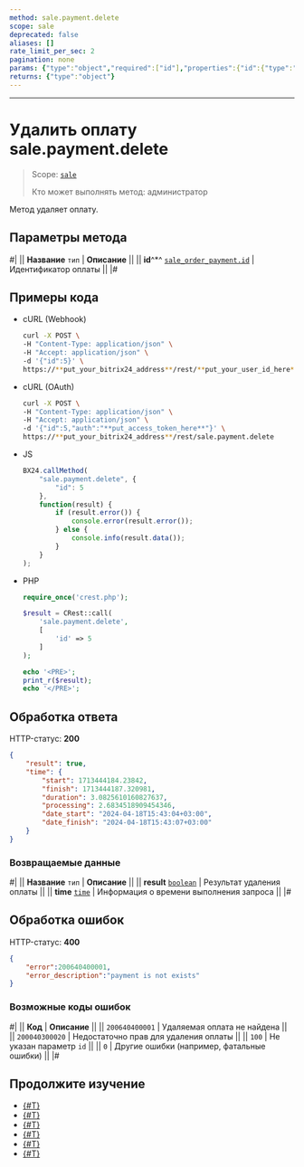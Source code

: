 ```yaml
---
method: sale.payment.delete
scope: sale
deprecated: false
aliases: []
rate_limit_per_sec: 2
pagination: none
params: {"type":"object","required":["id"],"properties":{"id":{"type":"integer"}}}
returns: {"type":"object"}
---
```



---

# Удалить оплату sale.payment.delete

> Scope: [`sale`](../../scopes/permissions.md)
>
> Кто может выполнять метод: администратор

Метод удаляет оплату.

## Параметры метода

#|
|| **Название**
`тип` | **Описание** ||
|| **id**^*^
[`sale_order_payment.id`](../data-types.md) | Идентификатор оплаты ||
|#



## Примеры кода





- cURL (Webhook)

    ```bash
    curl -X POST \
    -H "Content-Type: application/json" \
    -H "Accept: application/json" \
    -d '{"id":5}' \
    https://**put_your_bitrix24_address**/rest/**put_your_user_id_here**/**put_your_webbhook_here**/sale.payment.delete
    ```

- cURL (OAuth)

    ```bash
    curl -X POST \
    -H "Content-Type: application/json" \
    -H "Accept: application/json" \
    -d '{"id":5,"auth":"**put_access_token_here**"}' \
    https://**put_your_bitrix24_address**/rest/sale.payment.delete
    ```

- JS

    ```js
    BX24.callMethod(
        "sale.payment.delete", {
            "id": 5
        },
        function(result) {
            if (result.error()) {
                console.error(result.error());
            } else {
                console.info(result.data());
            }
        }
    );
    ```

- PHP

    ```php
    require_once('crest.php');

    $result = CRest::call(
        'sale.payment.delete',
        [
            'id' => 5
        ]
    );

    echo '<PRE>';
    print_r($result);
    echo '</PRE>';
    ```



## Обработка ответа

HTTP-статус: **200**

```json
{
    "result": true,
    "time": {
        "start": 1713444184.23842,
        "finish": 1713444187.320981,
        "duration": 3.0825610160827637,
        "processing": 2.6834518909454346,
        "date_start": "2024-04-18T15:43:04+03:00",
        "date_finish": "2024-04-18T15:43:07+03:00"
    }
}
```

### Возвращаемые данные

#|
|| **Название**
`тип` | **Описание** ||
|| **result**
[`boolean`](../../data-types.md) | Результат удаления оплаты ||
|| **time**
[`time`](../../data-types.md) | Информация о времени выполнения запроса ||
|#

## Обработка ошибок

HTTP-статус: **400**

```json
{	
    "error":200640400001,
    "error_description":"payment is not exists"
}
```



### Возможные коды ошибок

#|
|| **Код** | **Описание** ||
|| `200640400001` | Удаляемая оплата не найдена ||
|| `200040300020` | Недостаточно прав для удаления оплаты ||
|| `100` | Не указан параметр `id` ||
|| `0` | Другие ошибки (например, фатальные ошибки) ||
|#



## Продолжите изучение 

- [{#T}](./index.md)
- [{#T}](./sale-payment-add.md)
- [{#T}](./sale-payment-update.md)
- [{#T}](./sale-payment-get.md)
- [{#T}](./sale-payment-list.md)
- [{#T}](./sale-payment-get-fields.md)
